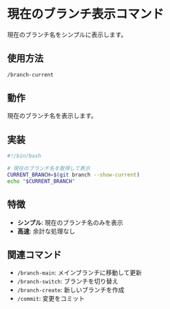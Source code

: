 # 現在のブランチ表示コマンド

現在のブランチ名をシンプルに表示します。

## 使用方法
```bash
/branch-current
```

## 動作
現在のブランチ名を表示します。

## 実装

```bash
#!/bin/bash

# 現在のブランチ名を取得して表示
CURRENT_BRANCH=$(git branch --show-current)
echo "$CURRENT_BRANCH"
```

## 特徴
- **シンプル**: 現在のブランチ名のみを表示
- **高速**: 余計な処理なし

## 関連コマンド
- `/branch-main`: メインブランチに移動して更新
- `/branch-switch`: ブランチを切り替え
- `/branch-create`: 新しいブランチを作成
- `/commit`: 変更をコミット